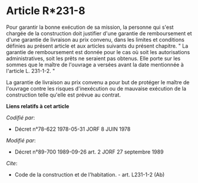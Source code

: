 # Article R*231-8

Pour garantir la bonne exécution de sa mission, la personne qui s'est chargée de la construction doit justifier d'une
garantie de remboursement et d'une garantie de livraison au prix convenu, dans les limites et conditions définies au présent
article et aux articles suivants du présent chapitre.    " La garantie de remboursement est donnée pour le cas où soit les
autorisations administratives, soit les prêts ne seraient pas obtenus. Elle porte sur les sommes que le maître de l'ouvrage a
versées avant la date mentionnée à l'article L. 231-1-2. "

La garantie de livraison au prix convenu a pour but de protéger le maître de l'ouvrage contre les risques d'inexécution ou de
mauvaise exécution de la construction telle qu'elle est prévue au contrat.

**Liens relatifs à cet article**

_Codifié par_:

  - Décret n°78-622 1978-05-31 JORF 8 JUIN 1978

_Modifié par_:

  - Décret n°89-700 1989-09-26 art. 2 JORF 27 septembre 1989

_Cite_:

  - Code de la construction et de l'habitation. - art. L231-1-2 (Ab)
